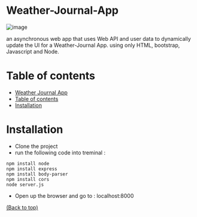 # Weather-Journal-App
![image](https://user-images.githubusercontent.com/90541446/167231612-ba21d689-9302-4964-896b-a902f3e9fd18.png)

an asynchronous web app that uses Web API and user data to dynamically update the UI for a Weather-Journal App. using only HTML, bootstrap, Javascript and Node.

# Table of contents

- [Weather Journal App](#Weather-Journal-App)
- [Table of contents](#table-of-contents)
- [Installation](#installation)

# Installation

- Clone the project
- run the following code into treminal : 
 ```console
npm install node
npm install express
npm install body-parser
npm install cors
node server.js
```
- Open up the browser and go to : localhost:8000

[(Back to top)](#table-of-contents)
